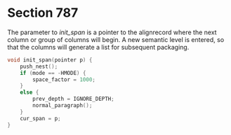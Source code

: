# Section 787

The parameter to *init_span* is a pointer to the alignrecord where the next column or group of columns will begin.
A new semantic level is entered, so that the columns will generate a list for subsequent packaging.

```c alignment.c
void init_span(pointer p) {
    push_nest();
    if (mode == -HMODE) {
        space_factor = 1000;
    }
    else {
        prev_depth = IGNORE_DEPTH;
        normal_paragraph();
    }
    cur_span = p;
}
```
